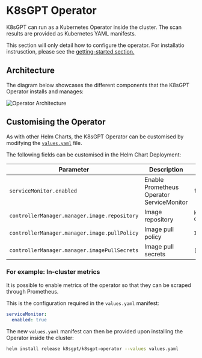 # K8sGPT Operator

K8sGPT can run as a Kubernetes Operator inside the cluster.
The scan results are provided as Kubernetes YAML manifests.

This section will only detail how to configure the operator. For installatio  instrusction, please see the [getting-started section.](../../getting-started/in-cluster-operator.md)

## Architecture

The diagram below showcases the different components that the K8sGPT Operator installs and manages:

![Operator Architecture](../../imgs/operator.png)

## Customising the Operator

As with other Helm Charts, the K8sGPT Operator can be customised by modifying the [`values.yaml`](https://github.com/k8sgpt-ai/k8sgpt/blob/main/charts/k8sgpt/values.yaml) file.

The following fields can be customised in the Helm Chart Deployment:

| Parameter | Description | Default |
| --------- | ----------- | ------- |
| `serviceMonitor.enabled` | Enable Prometheus Operator ServiceMonitor | `false` |
| `controllerManager.manager.image.repository` | Image repository | `k8sgpt/k8sgpt-operator` |
| `controllerManager.manager.image.pullPolicy` | Image pull policy | `IfNotPresent` |
| `controllerManager.manager.imagePullSecrets` | Image pull secrets | `[]` |

### For example: In-cluster metrics

It is possible to enable metrics of the operator so that they can be scraped through Prometheus.

This is the configuration required in the `values.yaml` manifest:
```yaml
serviceMonitor:
  enabled: true
```

The new `values.yaml` manifest can then be provided upon installing the Operator inside the cluster:
```bash
helm install release k8sgpt/k8sgpt-operator --values values.yaml
```
